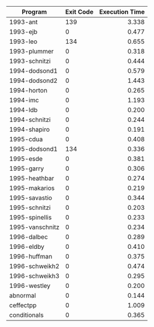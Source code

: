 | Program | Exit Code | Execution Time |
| ------- |:--------- | --------------:|
| 1993-ant | 139 | 3.338 |
| 1993-ejb | 0 | 0.477 |
| 1993-leo | 134 | 0.655 |
| 1993-plummer | 0 | 0.318 |
| 1993-schnitzi | 0 | 0.444 |
| 1994-dodsond1 | 0 | 0.579 |
| 1994-dodsond2 | 0 | 1.443 |
| 1994-horton | 0 | 0.265 |
| 1994-imc | 0 | 1.193 |
| 1994-ldb | 0 | 0.200 |
| 1994-schnitzi | 0 | 0.244 |
| 1994-shapiro | 0 | 0.191 |
| 1995-cdua | 0 | 0.408 |
| 1995-dodsond1 | 134 | 0.336 |
| 1995-esde | 0 | 0.381 |
| 1995-garry | 0 | 0.306 |
| 1995-heathbar | 0 | 0.274 |
| 1995-makarios | 0 | 0.219 |
| 1995-savastio | 0 | 0.344 |
| 1995-schnitzi | 0 | 0.203 |
| 1995-spinellis | 0 | 0.233 |
| 1995-vanschnitz | 0 | 0.234 |
| 1996-dalbec | 0 | 0.289 |
| 1996-eldby | 0 | 0.410 |
| 1996-huffman | 0 | 0.375 |
| 1996-schweikh2 | 0 | 0.474 |
| 1996-schweikh3 | 0 | 0.295 |
| 1996-westley | 0 | 0.200 |
| abnormal | 0 | 0.144 |
| ceffectpp | 0 | 1.009 |
| conditionals | 0 | 0.365 |
